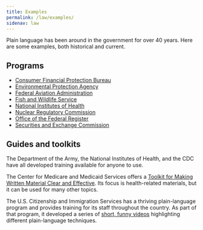 ```yaml
---
title: Examples
permalink: /law/examples/
sidenav: law
---
```


Plain language has been around in the government for over 40 years. Here are some examples, both historical and current.

## Programs

- [Consumer Financial Protection Bureau](https://www.consumerfinance.gov/plain-writing/)
- [Environmental Protection Agency](https://www.epa.gov/home/plain-writing)
- [Federal Aviation Administration](https://www.faa.gov/about/initiatives/plain_language/)
- [Fish and Wildlife Service](https://www.fws.gov/pdm/plainlang.html)
- [National Institutes of Health](https://www.nih.gov/institutes-nih/nih-office-director/office-communications-public-liaison/clear-communication/plain-language)
- [Nuclear Regulatory Commission](https://www.nrc.gov/public-involve/open/plain-writing.html)
- [Office of the Federal Register](http://www.archives.gov/federal-register/write/plain-language/)
- [Securities and Exchange Commission](https://www.sec.gov/reportspubs/investor-publications/newsextrahandbookhtm.html)

## Guides and toolkits

The Department of the Army, the National Institutes of Health, and the CDC have all developed training available for anyone to use.

The Center for Medicare and Medicaid Services offers a [Toolkit for Making Written Material Clear and Effective](https://www.cms.gov/Outreach-and-Education/Outreach/WrittenMaterialsToolkit/index.html). Its focus is health-related materials, but it can be used for many other topics.

The U.S. Citizenship and Immigration Services has a thriving plain-language program and provides training for its staff throughout the country. As part of that program, it developed a series of [short, funny videos](../../Media/download_files.cfm) highlighting different plain-language techniques.
